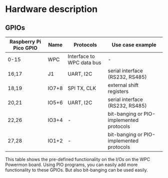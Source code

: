 # Hardware description

## GPIOs

|Raspberry Pi Pico GPIO|Name|Protocols|Use case example|
|---|---|---|---|
|0-15|WPC|Interface to WPC data bus|-|
|16,17|J1|UART, I2C|serial interface (RS232, RS485)|
|18,19|IO7+8|SPI TX, CLK|external shift registers|
|20,21|IO5+6|UART, I2C|serial interface (RS232, RS485)|
|22,26|IO3+4|-|bit-banging or PIO-implemented protocols|
|27,28|IO1+2|-|bit-banging or PIO-implemented protocols|

This table shows the pre-defined functionality on the I/Os on the WPC Powermon board.
Using PIO programs, you can easily add more functionality to these GPIOs. But also bit-banging can be used easily.

